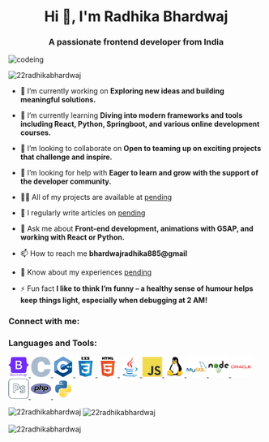 <h1 align="center">Hi 👋, I'm Radhika Bhardwaj</h1>
<h3 align="center">A passionate frontend developer from India</h3>
<img algin="center" alt="codeing" width="400" src="https://user-images.githubusercontent.com/74038190/236119160-976a0405-caa7-470c-9356-16d43402ea0a.gif">

<p align="left"> <img src="https://komarev.com/ghpvc/?username=22radhikabhardwaj&label=Profile%20views&color=0e75b6&style=flat" alt="22radhikabhardwaj" /> </p>

- 🔭 I’m currently working on **Exploring new ideas and building meaningful solutions.**

- 🌱 I’m currently learning **Diving into modern frameworks and tools including React, Python, Springboot, and various online development courses.**

- 👯 I’m looking to collaborate on **Open to teaming up on exciting projects that challenge and inspire.**

- 🤝 I’m looking for help with **Eager to learn and grow with the support of the developer community.**

- 👨‍💻 All of my projects are available at [pending](pending)

- 📝 I regularly write articles on [pending](pending)

- 💬 Ask me about **Front-end development, animations with GSAP, and working with React or Python.**

- 📫 How to reach me **bhardwajradhika885@gmail**

- 📄 Know about my experiences [pending](pending)

- ⚡ Fun fact **I like to think I’m funny – a healthy sense of humour helps keep things light, especially when debugging at 2 AM!**

<h3 align="left">Connect with me:</h3>
<p align="left">
</p>

<h3 align="left">Languages and Tools:</h3>
<p align="left"> <a href="https://getbootstrap.com" target="_blank" rel="noreferrer"> <img src="https://raw.githubusercontent.com/devicons/devicon/master/icons/bootstrap/bootstrap-plain-wordmark.svg" alt="bootstrap" width="40" height="40"/> </a> <a href="https://www.cprogramming.com/" target="_blank" rel="noreferrer"> <img src="https://raw.githubusercontent.com/devicons/devicon/master/icons/c/c-original.svg" alt="c" width="40" height="40"/> </a> <a href="https://www.w3schools.com/cpp/" target="_blank" rel="noreferrer"> <img src="https://raw.githubusercontent.com/devicons/devicon/master/icons/cplusplus/cplusplus-original.svg" alt="cplusplus" width="40" height="40"/> </a> <a href="https://www.w3schools.com/css/" target="_blank" rel="noreferrer"> <img src="https://raw.githubusercontent.com/devicons/devicon/master/icons/css3/css3-original-wordmark.svg" alt="css3" width="40" height="40"/> </a> <a href="https://www.w3.org/html/" target="_blank" rel="noreferrer"> <img src="https://raw.githubusercontent.com/devicons/devicon/master/icons/html5/html5-original-wordmark.svg" alt="html5" width="40" height="40"/> </a> <a href="https://www.java.com" target="_blank" rel="noreferrer"> <img src="https://raw.githubusercontent.com/devicons/devicon/master/icons/java/java-original.svg" alt="java" width="40" height="40"/> </a> <a href="https://developer.mozilla.org/en-US/docs/Web/JavaScript" target="_blank" rel="noreferrer"> <img src="https://raw.githubusercontent.com/devicons/devicon/master/icons/javascript/javascript-original.svg" alt="javascript" width="40" height="40"/> </a> <a href="https://www.linux.org/" target="_blank" rel="noreferrer"> <img src="https://raw.githubusercontent.com/devicons/devicon/master/icons/linux/linux-original.svg" alt="linux" width="40" height="40"/> </a> <a href="https://www.mysql.com/" target="_blank" rel="noreferrer"> <img src="https://raw.githubusercontent.com/devicons/devicon/master/icons/mysql/mysql-original-wordmark.svg" alt="mysql" width="40" height="40"/> </a> <a href="https://nodejs.org" target="_blank" rel="noreferrer"> <img src="https://raw.githubusercontent.com/devicons/devicon/master/icons/nodejs/nodejs-original-wordmark.svg" alt="nodejs" width="40" height="40"/> </a> <a href="https://www.oracle.com/" target="_blank" rel="noreferrer"> <img src="https://raw.githubusercontent.com/devicons/devicon/master/icons/oracle/oracle-original.svg" alt="oracle" width="40" height="40"/> </a> <a href="https://www.photoshop.com/en" target="_blank" rel="noreferrer"> <img src="https://raw.githubusercontent.com/devicons/devicon/master/icons/photoshop/photoshop-line.svg" alt="photoshop" width="40" height="40"/> </a> <a href="https://www.php.net" target="_blank" rel="noreferrer"> <img src="https://raw.githubusercontent.com/devicons/devicon/master/icons/php/php-original.svg" alt="php" width="40" height="40"/> </a> <a href="https://www.python.org" target="_blank" rel="noreferrer"> <img src="https://raw.githubusercontent.com/devicons/devicon/master/icons/python/python-original.svg" alt="python" width="40" height="40"/> </a> </p>

<p><img align="left" src="https://github-readme-stats.vercel.app/api/top-langs?username=22radhikabhardwaj&show_icons=true&locale=en&layout=compact" alt="22radhikabhardwaj" /></p>

<p>&nbsp;<img align="center" src="https://github-readme-stats.vercel.app/api?username=22radhikabhardwaj&show_icons=true&locale=en" alt="22radhikabhardwaj" /></p>

<p><img align="center" src="https://github-readme-streak-stats.herokuapp.com/?user=22radhikabhardwaj&" alt="22radhikabhardwaj" /></p>
